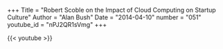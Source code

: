 +++
Title = "Robert Scoble on the Impact of Cloud Computing on Startup Culture"
Author = "Alan Bush"
Date = "2014-04-10"
number = "051"
youtube_id = "nPJ2QR1sVmg"
+++

{{< youtube >}}
